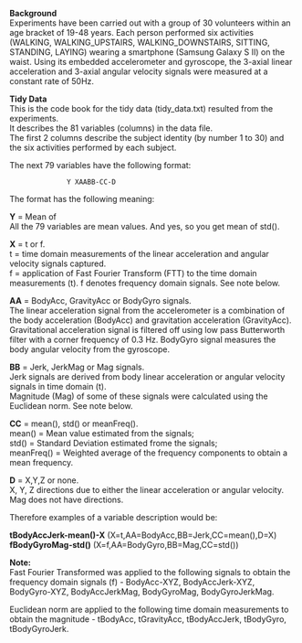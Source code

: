 **Background**   
Experiments have been carried out with a group of 30 volunteers within an age bracket of 19-48 years. Each person performed six activities (WALKING, WALKING_UPSTAIRS, WALKING_DOWNSTAIRS, SITTING, STANDING, LAYING) wearing a smartphone (Samsung Galaxy S II) on the waist. Using its embedded accelerometer and gyroscope, the 3-axial linear acceleration and 3-axial angular velocity signals were measured at a constant rate of 50Hz.

**Tidy Data**     
This is the code book for the tidy data (tidy_data.txt) resulted from the experiments.    
It describes the 81 variables (columns) in the data file.    
The first 2 columns describe the subject identity (by number 1 to 30) and the six activities performed by each subject.    

The next 79 variables have the following format:

                  Y XAABB-CC-D

The format has the following meaning:      

**Y** = Mean of     
All the 79 variables are mean values. And yes, so you get mean of std().        

**X** = t or f.    
t = time domain measurements of the linear acceleration and angular velocity signals captured.    
f = application of Fast Fourier Transform (FTT) to the time domain measurements (t). f denotes frequency domain signals. See note below.     

**AA** = BodyAcc, GravityAcc or BodyGyro signals.    
The linear acceleration signal from the accelerometer is a combination of the body acceleration (BodyAcc) and gravitation acceleration (GravityAcc). Gravitational acceleration signal is filtered off using low pass Butterworth filter with a corner frequency of 0.3 Hz.
BodyGyro signal measures the body angular velocity from the gyroscope.

**BB** = Jerk, JerkMag or Mag signals.      
Jerk signals are derived from body linear acceleration or angular velocity signals in time domain (t).     
Magnitude (Mag) of some of these signals were calculated using the Euclidean norm. See note below.     

**CC** = mean(), std() or meanFreq().    
mean() = Mean value estimated from the signals;     
std() = Standard Deviation estimated frome the signals;    
meanFreq() = Weighted average of the frequency components to obtain a mean frequency.    

**D** = X,Y,Z or none.   
X, Y, Z directions due to either the linear acceleration or angular velocity.          
Mag does not have directions.     

Therefore examples of a variable description would be:

**tBodyAccJerk-mean()-X** (X=t,AA=BodyAcc,BB=Jerk,CC=mean(),D=X)
**fBodyGyroMag-std()** (X=f,AA=BodyGyro,BB=Mag,CC=std())

**Note:**          
Fast Fourier Transformed was applied to the following signals to obtain the frequency domain signals (f) - BodyAcc-XYZ, BodyAccJerk-XYZ, BodyGyro-XYZ, BodyAccJerkMag, BodyGyroMag, BodyGyroJerkMag.     

Euclidean norm are applied to the following time domain measurements to obtain the magnitude - tBodyAcc, tGravityAcc, tBodyAccJerk, tBodyGyro, tBodyGyroJerk.      

